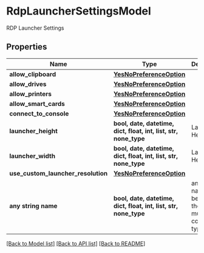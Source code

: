 # RdpLauncherSettingsModel

RDP Launcher Settings

## Properties
Name | Type | Description | Notes
------------ | ------------- | ------------- | -------------
**allow_clipboard** | [**YesNoPreferenceOption**](YesNoPreferenceOption.md) |  | [optional] 
**allow_drives** | [**YesNoPreferenceOption**](YesNoPreferenceOption.md) |  | [optional] 
**allow_printers** | [**YesNoPreferenceOption**](YesNoPreferenceOption.md) |  | [optional] 
**allow_smart_cards** | [**YesNoPreferenceOption**](YesNoPreferenceOption.md) |  | [optional] 
**connect_to_console** | [**YesNoPreferenceOption**](YesNoPreferenceOption.md) |  | [optional] 
**launcher_height** | **bool, date, datetime, dict, float, int, list, str, none_type** | Launcher Height | [optional] 
**launcher_width** | **bool, date, datetime, dict, float, int, list, str, none_type** | Launcher Height | [optional] 
**use_custom_launcher_resolution** | [**YesNoPreferenceOption**](YesNoPreferenceOption.md) |  | [optional] 
**any string name** | **bool, date, datetime, dict, float, int, list, str, none_type** | any string name can be used but the value must be the correct type | [optional]

[[Back to Model list]](../README.md#documentation-for-models) [[Back to API list]](../README.md#documentation-for-api-endpoints) [[Back to README]](../README.md)


